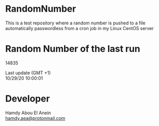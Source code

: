 # RandomNumber    
This is a test repository where a random number is pushed to a file automatically passwordless from a cron job in my Linux CentOS server    
# Random Number of the last run   
14835
      
Last update (GMT +1)    
10/29/20 10:00:01
# Developer    
Hamdy Abou El Anein   
hamdy.aea@protonmail.com
